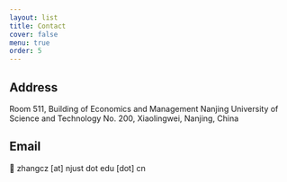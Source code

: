 ```yaml
---
layout: list
title: Contact
cover: false
menu: true
order: 5
---
```

## Address
Room 511, Building of Economics and Management
Nanjing University of Science and Technology
No. 200, Xiaolingwei, Nanjing, China 

## Email
:email: zhangcz [at] njust dot edu [dot] cn 
